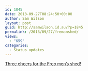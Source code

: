 ```yaml
---
id: 1845
date: 2013-09-27T08:24:50+00:00
author: Sam Wilson
layout: post
guid: http://samwilson.id.au/?p=1845
permalink: /2013/09/27/fremanshed/
views:
  - "659"
categories:
  - Status updates
---
```

[Three cheers for the Freo men’s shed!](http://www.abeautifulcity.com/blog/2013/9/27/men-at-work-maintaining-mainstreets.html "'Men At Work Maintaining Mainstreets' from A Beautiful City")